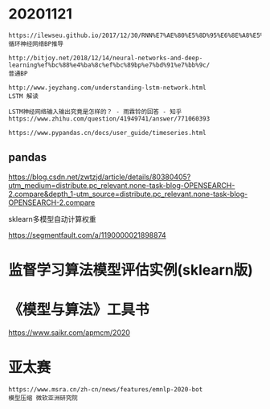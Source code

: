 # 20201121
    https://ilewseu.github.io/2017/12/30/RNN%E7%AE%80%E5%8D%95%E6%8E%A8%E5%AF%BC/
    循环神经网络BP推导

    http://bitjoy.net/2018/12/14/neural-networks-and-deep-learning%ef%bc%88%e4%ba%8c%ef%bc%89bp%e7%bd%91%e7%bb%9c/
    普通BP

    http://www.jeyzhang.com/understanding-lstm-network.html
    LSTM 解读

    LSTM神经网络输入输出究竟是怎样的？ - 雨霖铃的回答 - 知乎
    https://www.zhihu.com/question/41949741/answer/771060393

    https://www.pypandas.cn/docs/user_guide/timeseries.html
   ## pandas

   https://blog.csdn.net/zwtzjd/article/details/80380405?utm_medium=distribute.pc_relevant.none-task-blog-OPENSEARCH-2.compare&depth_1-utm_source=distribute.pc_relevant.none-task-blog-OPENSEARCH-2.compare

   sklearn多模型自动计算权重

   https://segmentfault.com/a/1190000021898874
   # 监督学习算法模型评估实例(sklearn版)

   # 《模型与算法》工具书
   https://www.saikr.com/apmcm/2020
   # 亚太赛

    https://www.msra.cn/zh-cn/news/features/emnlp-2020-bot
    模型压缩 微软亚洲研究院

    